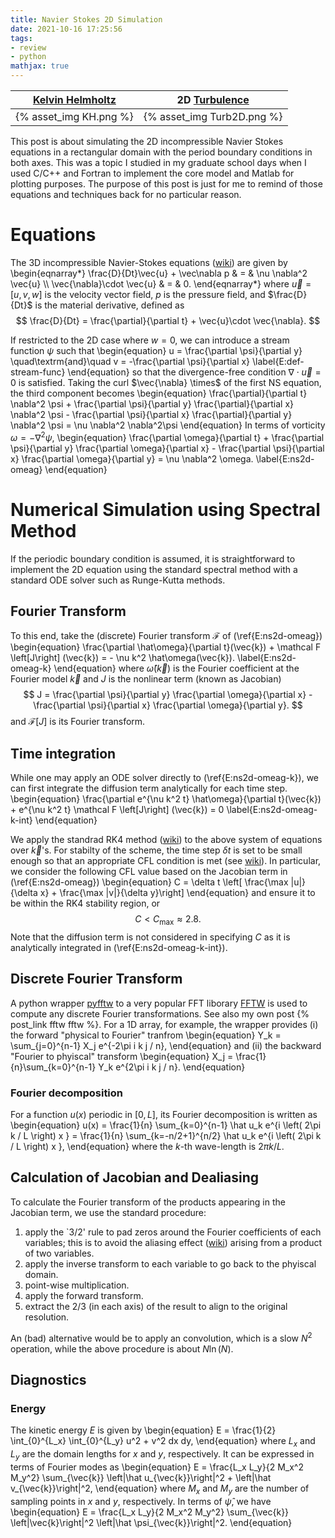 ```yaml
---
title: Navier Stokes 2D Simulation
date: 2021-10-16 17:25:56
tags:
- review
- python
mathjax: true
---
```


|[Kelvin Helmholtz](https://en.wikipedia.org/wiki/Kelvin%E2%80%93Helmholtz_instability)    | 2D [Turbulence](https://en.wikipedia.org/wiki/Turbulence)    |
| -- | -- |
|{% asset_img KH.png %}|{% asset_img Turb2D.png %}|

This post is about simulating the 2D incompressible Navier Stokes equations in a rectangular domain with the period boundary conditions in both axes. This was a topic I studied in my graduate school days when I used C/C++ and Fortran to implement the core model and Matlab for plotting purposes. The purpose of this post is just for me to remind of those equations and techniques back for no particular reason. 


# Equations

The 3D incompressible Navier-Stokes equations ([wiki](https://en.wikipedia.org/wiki/Navier%E2%80%93Stokes_equations)) are given by
\begin{eqnarray\*}
\frac{D}{Dt}\vec{u} + \vec\nabla p & = & \nu \nabla^2 \vec{u} \\\\
\vec{\nabla}\cdot \vec{u} & = & 0.
\end{eqnarray\*}
where $\vec{u} = [u,v,w]$ is the velocity vector field, $p$ is the pressure field, and $\frac{D}{Dt}$ is the material derivative, defined as
$$
\frac{D}{Dt} = \frac{\partial}{\partial t} + \vec{u}\cdot \vec{\nabla}.
$$

If restricted to the 2D case where $w = 0$, we can introduce a stream function $\psi$ such that
\begin{equation}
u = \frac{\partial \psi}{\partial y} \quad\textrm{and}\quad
v = -\frac{\partial \psi}{\partial x}
\label{E:def-stream-func}
\end{equation}
so that the divergence-free condition $\nabla\cdot \vec{u} = 0$ is satisfied. Taking the curl $\vec{\nabla} \times$ of the first NS equation, the third component becomes
\begin{equation}
\frac{\partial}{\partial t} \nabla^2 \psi + \frac{\partial \psi}{\partial y} \frac{\partial}{\partial x} \nabla^2 \psi - \frac{\partial \psi}{\partial x} \frac{\partial}{\partial y} \nabla^2 \psi = \nu \nabla^2 \nabla^2\psi
\end{equation}
In terms of vorticity $\omega = - \nabla^2 \psi$, 
\begin{equation}
\frac{\partial \omega}{\partial t} + 
\frac{\partial \psi}{\partial y} \frac{\partial \omega}{\partial x} - \frac{\partial \psi}{\partial x} \frac{\partial \omega}{\partial y} = \nu \nabla^2 \omega.
\label{E:ns2d-omeag}
\end{equation}

# Numerical Simulation using Spectral Method

If the periodic boundary condition is assumed, it is straightforward to implement the 2D equation using the standard spectral method with a standard ODE solver such as Runge-Kutta methods. 

## Fourier Transform
To this end, take the (discrete) Fourier transform $\mathcal F$ of (\ref{E:ns2d-omeag})
\begin{equation}
\frac{\partial \hat\omega}{\partial t}(\vec{k}) + \mathcal F \left[J\right] (\vec{k}) = - \nu k^2 \hat\omega(\vec{k}).
\label{E:ns2d-omeag-k}
\end{equation}
where $\hat{\omega}(\vec{k})$ is the Fourier coefficient at the Fourier model $\vec{k}$ and $J$ is the nonlinear term (known as Jacobian)
$$
J = \frac{\partial \psi}{\partial y} \frac{\partial \omega}{\partial x} - \frac{\partial \psi}{\partial x} \frac{\partial \omega}{\partial y}.
$$
and $\mathcal F \left[J\right]$ is its Fourier transform. 

## Time integration

While one may apply an ODE solver directly to (\ref{E:ns2d-omeag-k}), we can first integrate the diffusion term analytically for each time step. 
\begin{equation}
\frac{\partial e^{\nu k^2 t} \hat\omega}{\partial t}(\vec{k}) + e^{\nu k^2 t} \mathcal F \left[J\right] (\vec{k}) = 0
\label{E:ns2d-omeag-k-int}
\end{equation}

We apply the standrad RK4 method ([wiki](https://en.wikipedia.org/wiki/Runge%E2%80%93Kutta_methods)) to the above system of equations over $\vec{k}$'s. For stabilty of the scheme, the time step $\delta t$ is set to be small enough so that an appropriate CFL condition is met (see [wiki](https://en.wikipedia.org/wiki/Courant%E2%80%93Friedrichs%E2%80%93Lewy_condition)). In particular, we consider the following CFL value based on the Jacobian term in (\ref{E:ns2d-omeag})
\begin{equation}
C = \delta t \left\[ \frac{\max |u|}{\delta x} + \frac{\max |v|}{\delta y}\right]
\end{equation}
and ensure it to be within the RK4 stability region, or
$$
C < C_{\max} \approx 2.8. 
$$
Note that the diffusion term is not considered in specifying $C$ as it is analytically integrated in (\ref{E:ns2d-omeag-k-int}).

## Discrete Fourier Transform

A python wrapper [pyfftw](https://pypi.org/project/pyFFTW/) to a very popular FFT liborary [FFTW](http://www.fftw.org/) is used to compute any discrete Fourier transformations. See also my own post {% post_link fftw fftw %}. For a 1D array, for example, the wrapper provides (i) the forward "physical to Fourier" tranfrom
\begin{equation}
Y_k = \sum_{j=0}^{n-1} X_j e^{-2\pi i k j  / n},
\end{equation}
and (ii) the backward "Fourier to phyiscal" transform
\begin{equation}
X_j = \frac{1}{n}\sum_{k=0}^{n-1} Y_k e^{2\pi i k j / n}.
\end{equation}

### Fourier decomposition

For a function $u(x)$ periodic in $[0, L]$, its Fourier decomposition is written as
\begin{equation}
u(x)  =  \frac{1}{n} \sum_{k=0}^{n-1} \hat u_k e^{i \left( 2\pi k / L \right) x } 
      =  \frac{1}{n} \sum_{k=-n/2+1}^{n/2} \hat u_k e^{i \left( 2\pi k / L \right) x },
\end{equation}
where the $k$-th wave-length is $2\pi k /L$. 


## Calculation of Jacobian and Dealiasing


To calculate the Fourier transform of the products appearing in the Jacobian term, we use the standard procedure: 
1. apply the `3/2' rule to pad zeros around the Fourier coefficients of each variables; this is to avoid the aliasing effect ([wiki](https://en.wikipedia.org/wiki/Aliasing)) arising from a product of two variables.  
1. apply the inverse transform to each variable to go back to the phyiscal domain. 
1. point-wise multiplication.
1. apply the forward transform. 
1. extract the 2/3 (in each axis) of the result to align to the original resolution. 

An (bad) alternative would be to apply an convolution, which is a slow $N^2$ operation, while the above procedure is about $N \ln(N)$. 

## Diagnostics

### Energy

The kinetic energy $E$ is given by
\begin{equation}
E = \frac{1}{2} \int_{0}^{L_x} \int_{0}^{L_y} u^2 + v^2 dx dy,
\end{equation}
where $L_x$ and $L_y$ are the domain lengths for $x$ and $y$, respectively. 
It can be expressed in terms of Fourier modes as
\begin{equation}
E = \frac{L_x L_y}{2 M_x^2 M_y^2} \sum_{\vec{k}} \left|\hat u_{\vec{k}}\right|^2 + \left|\hat v_{\vec{k}}\right|^2, 
\end{equation}
where $M_x$ and $M_y$ are the number of sampling points in $x$ and $y$, respectively. 
In terms of $\hat \psi$, we have
\begin{equation}
E = \frac{L_x L_y}{2 M_x^2 M_y^2} \sum_{\vec{k}} \left|\vec{k}\right|^2 \left|\hat \psi_{\vec{k}}\right|^2.
\end{equation}

